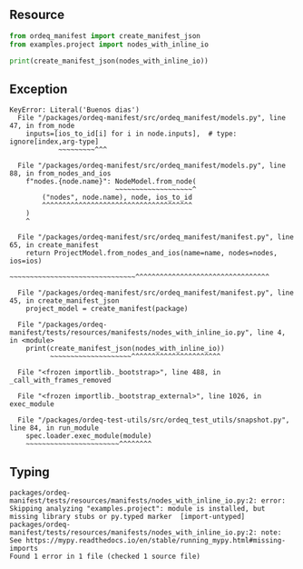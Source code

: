 ## Resource

```python
from ordeq_manifest import create_manifest_json
from examples.project import nodes_with_inline_io

print(create_manifest_json(nodes_with_inline_io))

```

## Exception

```text
KeyError: Literal('Buenos dias')
  File "/packages/ordeq-manifest/src/ordeq_manifest/models.py", line 47, in from_node
    inputs=[ios_to_id[i] for i in node.inputs],  # type: ignore[index,arg-type]
            ~~~~~~~~~^^^

  File "/packages/ordeq-manifest/src/ordeq_manifest/models.py", line 88, in from_nodes_and_ios
    f"nodes.{node.name}": NodeModel.from_node(
                          ~~~~~~~~~~~~~~~~~~~^
        ("nodes", node.name), node, ios_to_id
        ^^^^^^^^^^^^^^^^^^^^^^^^^^^^^^^^^^^^^
    )
    ^

  File "/packages/ordeq-manifest/src/ordeq_manifest/manifest.py", line 65, in create_manifest
    return ProjectModel.from_nodes_and_ios(name=name, nodes=nodes, ios=ios)
           ~~~~~~~~~~~~~~~~~~~~~~~~~~~~~~~^^^^^^^^^^^^^^^^^^^^^^^^^^^^^^^^^

  File "/packages/ordeq-manifest/src/ordeq_manifest/manifest.py", line 45, in create_manifest_json
    project_model = create_manifest(package)

  File "/packages/ordeq-manifest/tests/resources/manifests/nodes_with_inline_io.py", line 4, in <module>
    print(create_manifest_json(nodes_with_inline_io))
          ~~~~~~~~~~~~~~~~~~~~^^^^^^^^^^^^^^^^^^^^^^

  File "<frozen importlib._bootstrap>", line 488, in _call_with_frames_removed

  File "<frozen importlib._bootstrap_external>", line 1026, in exec_module

  File "/packages/ordeq-test-utils/src/ordeq_test_utils/snapshot.py", line 84, in run_module
    spec.loader.exec_module(module)
    ~~~~~~~~~~~~~~~~~~~~~~~^^^^^^^^

```

## Typing

```text
packages/ordeq-manifest/tests/resources/manifests/nodes_with_inline_io.py:2: error: Skipping analyzing "examples.project": module is installed, but missing library stubs or py.typed marker  [import-untyped]
packages/ordeq-manifest/tests/resources/manifests/nodes_with_inline_io.py:2: note: See https://mypy.readthedocs.io/en/stable/running_mypy.html#missing-imports
Found 1 error in 1 file (checked 1 source file)

```
